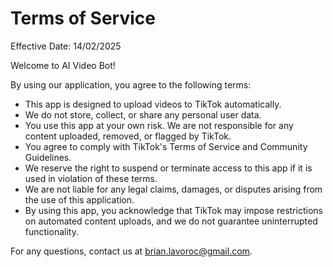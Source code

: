 # Terms of Service

Effective Date: 14/02/2025

Welcome to AI Video Bot!

By using our application, you agree to the following terms:

- This app is designed to upload videos to TikTok automatically.
- We do not store, collect, or share any personal user data.
- You use this app at your own risk. We are not responsible for any content uploaded, removed, or flagged by TikTok.
- You agree to comply with TikTok's Terms of Service and Community Guidelines.
- We reserve the right to suspend or terminate access to this app if it is used in violation of these terms.
- We are not liable for any legal claims, damages, or disputes arising from the use of this application.
- By using this app, you acknowledge that TikTok may impose restrictions on automated content uploads, and we do not guarantee uninterrupted functionality.

For any questions, contact us at brian.lavoroc@gmail.com.
